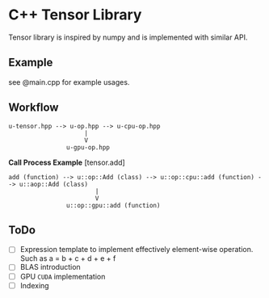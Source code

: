 # C++ Tensor Library
Tensor library is inspired by numpy and is implemented with similar API.

## Example
see @main.cpp for example usages.

## Workflow


```
u-tensor.hpp --> u-op.hpp --> u-cpu-op.hpp
                     |
                     V
                u-gpu-op.hpp
```

**Call Process Example** [tensor.add]
```
add (function) --> u::op::Add (class) --> u::op::cpu::add (function) --> u::aop::Add (class)
                        |
                        V
                u::op::gpu::add (function)
```

## ToDo

- [ ] Expression template to implement effectively element-wise operation. Such as a = b + c + d + e + f
- [ ] BLAS introduction
- [ ] GPU `CUDA` implementation
- [ ] Indexing
